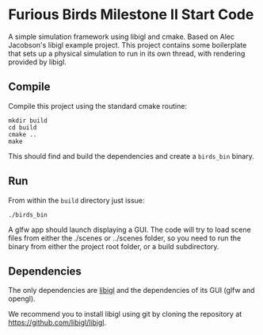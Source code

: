 # Furious Birds Milestone II Start Code

A simple simulation framework using libigl and cmake. Based on Alec Jacobson's libigl example project. This project contains some boilerplate that sets up a physical simulation to run in its own thread, with rendering provided by libigl.

## Compile

Compile this project using the standard cmake routine:

    mkdir build
    cd build
    cmake ..
    make

This should find and build the dependencies and create a `birds_bin` binary.

## Run

From within the `build` directory just issue:

    ./birds_bin

A glfw app should launch displaying a GUI. The code will try to load scene files from either
the ./scenes or ../scenes folder, so you need to run the binary from either the project root
folder, or a build subdirectory.

## Dependencies

The only dependencies are [libigl](libigl.github.io/libigl/) and the dependencies of its GUI (glfw and opengl).

We recommend you to install libigl using git by cloning the repository at https://github.com/libigl/libigl.